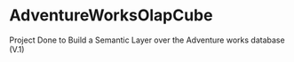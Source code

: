 # AdventureWorksOlapCube
Project Done to Build a Semantic Layer over the Adventure works database (V.1)
